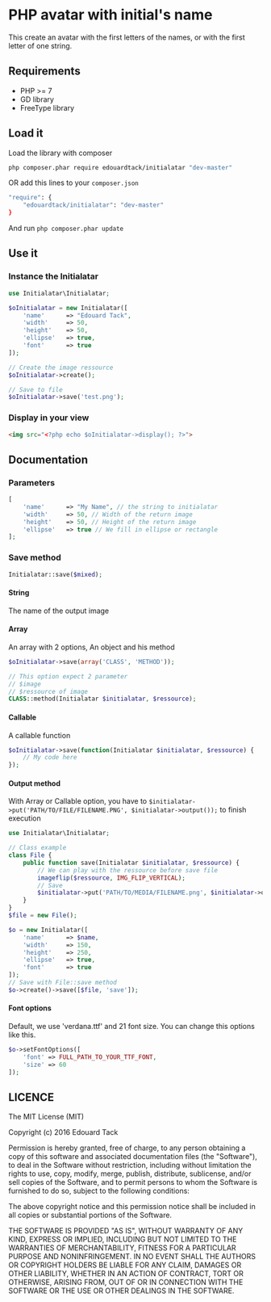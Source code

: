 # PHP avatar with initial's name

This create an avatar with the first letters of the names, or with the first letter of one string.

## Requirements

* PHP >= 7
* GD library
* FreeType library

## Load it

Load the library with composer

```sh
php composer.phar require edouardtack/initialatar "dev-master"
```

OR add this lines to your `composer.json`

```sh
"require": {
	"edouardtack/initialatar": "dev-master"
}
```

And run `php composer.phar update`

## Use it

### Instance the Initialatar

```php
use Initialatar\Initialatar;

$oInitialatar = new Initialatar([
    'name'      => "Edouard Tack",
    'width'     => 50,
    'height'    => 50,
    'ellipse'   => true,
    'font'      => true
]);

// Create the image ressource
$oInitialatar->create();

// Save to file
$oInitialatar->save('test.png');
```

### Display in your view

```html
<img src="<?php echo $oInitialatar->display(); ?>">
```

## Documentation

### Parameters

```php
[
    'name'      => "My Name", // the string to initialatar
    'width'     => 50, // Width of the return image
    'height'    => 50, // Height of the return image
    'ellipse'   => true // We fill in ellipse or rectangle
];
```

### Save method

```php
Initialatar::save($mixed);
```

#### String

The name of the output image

#### Array

An array with 2 options, An object and his method

```php
$oInitialatar->save(array('CLASS', 'METHOD'));

// This option expect 2 parameter
// $image
// $ressource of image
CLASS::method(Initialatar $initialatar, $ressource);
```

#### Callable

A callable function

```php
$oInitialatar->save(function(Initialatar $initialatar, $ressource) {
    // My code here
});
```

#### Output method

With Array or Callable option, you have to ```$initialatar->put('PATH/TO/FILE/FILENAME.PNG', $initialatar->output());``` to finish execution

```php
use Initialatar\Initialatar;

// Class example
class File {
    public function save(Initialatar $initialatar, $ressource) {
		// We can play with the ressource before save file
        imageflip($ressource, IMG_FLIP_VERTICAL);
		// Save
        $initialatar->put('PATH/TO/MEDIA/FILENAME.png', $initialatar->output());
    }
}
$file = new File();

$o = new Initialatar([
    'name'      => $name,
    'width'     => 150,
    'height'    => 250,
    'ellipse'   => true,
    'font'      => true
]);
// Save with File::save method
$o->create()->save([$file, 'save']);
```

#### Font options

Default, we use 'verdana.ttf' and 21 font size. You can change this options like this.

```php
$o->setFontOptions([
    'font' => FULL_PATH_TO_YOUR_TTF_FONT,
    'size' => 60
]);
```

## LICENCE

The MIT License (MIT)

Copyright (c) 2016 Edouard Tack

Permission is hereby granted, free of charge, to any person obtaining a copy
of this software and associated documentation files (the "Software"), to deal
in the Software without restriction, including without limitation the rights
to use, copy, modify, merge, publish, distribute, sublicense, and/or sell
copies of the Software, and to permit persons to whom the Software is
furnished to do so, subject to the following conditions:

The above copyright notice and this permission notice shall be included in all
copies or substantial portions of the Software.

THE SOFTWARE IS PROVIDED "AS IS", WITHOUT WARRANTY OF ANY KIND, EXPRESS OR
IMPLIED, INCLUDING BUT NOT LIMITED TO THE WARRANTIES OF MERCHANTABILITY,
FITNESS FOR A PARTICULAR PURPOSE AND NONINFRINGEMENT. IN NO EVENT SHALL THE
AUTHORS OR COPYRIGHT HOLDERS BE LIABLE FOR ANY CLAIM, DAMAGES OR OTHER
LIABILITY, WHETHER IN AN ACTION OF CONTRACT, TORT OR OTHERWISE, ARISING FROM,
OUT OF OR IN CONNECTION WITH THE SOFTWARE OR THE USE OR OTHER DEALINGS IN THE
SOFTWARE.
